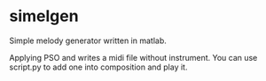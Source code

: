 # simelgen
Simple melody generator written in matlab.

Applying PSO and writes a midi file without instrument. You can use script.py to add one into composition and play it.
